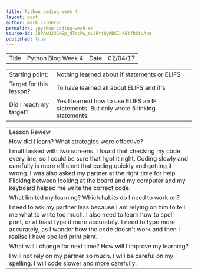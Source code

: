 ```yaml
---
title: Python coding week 4
layout: post
author: mark.calderan
permalink: /python-coding-week-4/
source-id: 18PAwU23GkEp_NTscPw_oL4RttUyMNKI-KBtfR6YuAto
published: true
---
```

<table>
  <tr>
    <td>Title</td>
    <td>Python Blog Week 4</td>
    <td>Date</td>
    <td>02/04/17</td>
  </tr>
</table>


<table>
  <tr>
    <td>Starting point:</td>
    <td>Nothing learned about if statements or ELIFS</td>
  </tr>
  <tr>
    <td>Target for this lesson?</td>
    <td>To have learned all about ELIFS and if's</td>
  </tr>
  <tr>
    <td>Did I reach my target? </td>
    <td>Yes I learned how to use ELIFS an IF statements. But only wrote 5 linking statements.</td>
  </tr>
</table>


<table>
  <tr>
    <td>Lesson Review
</td>
  </tr>
  <tr>
    <td>How did I learn? What strategies were effective? </td>
  </tr>
  <tr>
    <td>I multitasked with two screens. I found that checking my code every line, so I could be sure that I got it right. Coding slowly and carefully is more efficient that coding quickly and getting it wrong. I was also asked my partner at the right time for help. Flicking between looking at the board and my computer and my keyboard helped me write the correct code.</td>
  </tr>
  <tr>
    <td>What limited my learning? Which habits do I need to work on? </td>
  </tr>
  <tr>
    <td>I need to ask my partner less because I am relying on him to tell me what to write too much. I also need to learn how to spell print, or at least type it more accurately. I need to type more accurately, as I wonder how the code doesn't work and then I realise I have spelled print pirnt.</td>
  </tr>
  <tr>
    <td>What will I change for next time? How will I improve my learning?</td>
  </tr>
  <tr>
    <td>I will not rely on my partner so much.
I will be careful on my spelling.
I will code slower and more carefully.</td>
  </tr>
</table>


